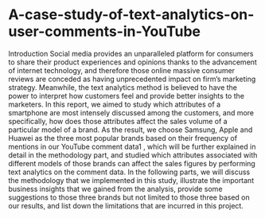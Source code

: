 # A-case-study-of-text-analytics-on-user-comments-in-YouTube

Introduction
Social media provides an unparalleled platform for consumers to share their product experiences and opinions thanks to the advancement of internet technology, and therefore those online massive consumer reviews are conceded as having unprecedented impact on firm’s marketing strategy. Meanwhile, the text analytics method is believed to have the power to interpret how customers feel and provide better insights to the marketers. In this report, we aimed to study which attributes of a smartphone are most intensely discussed among the customers, and more specifically, how does those attributes affect the sales volume of a particular model of a brand. As the result, we choose Samsung, Apple and Huawei as the three most popular brands based on their frequency of mentions in our YouTube comment data1 , which will be further explained in detail in the methodology part, and studied which attributes associated with different models of those brands can affect the sales figures by performing text analytics on the comment data.
In the following parts, we will discuss the methodology that we implemented in this study, illustrate the important business insights that we gained from the analysis, provide some suggestions to those three brands but not limited to those three based on our results, and list down the limitations that are incurred in this project.
